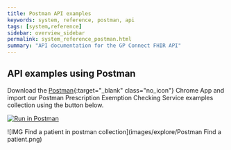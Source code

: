 ```yaml
---
title: Postman API examples
keywords: system, reference, postman, api
tags: [system,reference]
sidebar: overview_sidebar
permalink: system_reference_postman.html
summary: "API documentation for the GP Connect FHIR API"
---
```


## API examples using Postman ##

Download the [Postman](https://www.getpostman.com/){:target="_blank" class="no_icon"} Chrome App and import our Postman Prescription Exemption Checking Service examples collection using the button below.

[![Run in Postman](https://run.pstmn.io/button.svg)](https://app.getpostman.com/run-collection/f715064af7bd771b5124)

![IMG Find a patient in postman collection](images/explore/Postman Find a patient.png)
